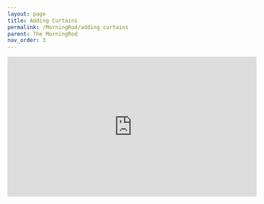 ```yaml
---
layout: page
title: Adding Curtains
permalink: /MorningRod/adding_curtains
parent: The MorningRod
nav_order: 3
---
```


<iframe width="560" height="315" src="https://www.youtube.com/embed/e7q_DY6dvsU" frameborder="0" allow="accelerometer; autoplay; encrypted-media; gyroscope; picture-in-picture" allowfullscreen=""></iframe>

